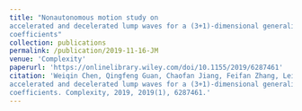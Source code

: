 ```yaml
---
title: "Nonautonomous motion study on 
accelerated and decelerated lump waves for a (3+1)-dimensional generalized shallow water wave equation with variable 
coefficients"
collection: publications
permalink: /publication/2019-11-16-JM
venue: 'Complexity'
paperurl: 'https://onlinelibrary.wiley.com/doi/10.1155/2019/6287461'
citation: 'Weiqin Chen, Qingfeng Guan, Chaofan Jiang, Feifan Zhang, Lei Wang. Nonautonomous motion study on 
accelerated and decelerated lump waves for a (3+1)-dimensional generalized shallow water wave equation with variable 
coefficients. Complexity, 2019, 2019(1), 6287461.'
---
```


